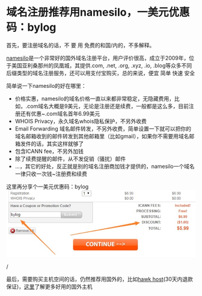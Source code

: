 # 域名注册推荐用namesilo，一美元优惠码：bylog

首先，要注册域名的话，不 要 用 免费的和国/内的，不多解释。

[namesilo](https://www.namesilo.com/?rid=adf2827hj "域名注册推荐")是一个非常好的国外域名注册平台，用户评价很高，成立于2009年，位于美国亚利桑那州的凤凰城，其提供.com, .net, .org, .xyz, .io, .blog等众多不同后缀类型的域名注册服务，还可以用支付宝购买，总的来说，便宜 简单 快速 安全

简单说一下namesilo的好在哪里：

*   价格实惠，namesilo的域名价格一直以来都非常稳定，无隐藏费用，比如，.com域名大概是9美元，无论是注册还是续费，一般都是这么多，目前注册还有优惠~.com域名首年6.99美元
*   WHOIS Privacy，永久域名whois隐私保护，不另外收费
*   Email Forwarding 域名邮件转发，不另外收费，简单设置一下就可以把你的域名邮箱收到的邮件转发到其他邮箱里（比如gmail），如果你不需要用域名邮箱发件的话，其实这样就够了
*   包含ICANN fee，不另外加钱
*   除了续费提醒的邮件，从不发促销（骚扰）邮件
*   ...，其它的好处，反正就是别的域名注册商加钱才提供的，namesilo一个域名一律只收一次钱~注册费和续费

这里再分享个一美元优惠码：bylog
![namesilo域名注册优惠码](https://raw.githubusercontent.com/bylog/bylog.github.io/master/img/namesilo-coupon.jpg "域名购买、转入等都可以用，一个人只能用一次")

/

最后，需要购买主机空间的话，仍然推荐用国外的，比如[hawk host](https://my.hawkhost.com/aff.php?aff=12414)(30天内退款保证)，[这里](https://tophosting.github.io/)了解更多好用的国外主机
